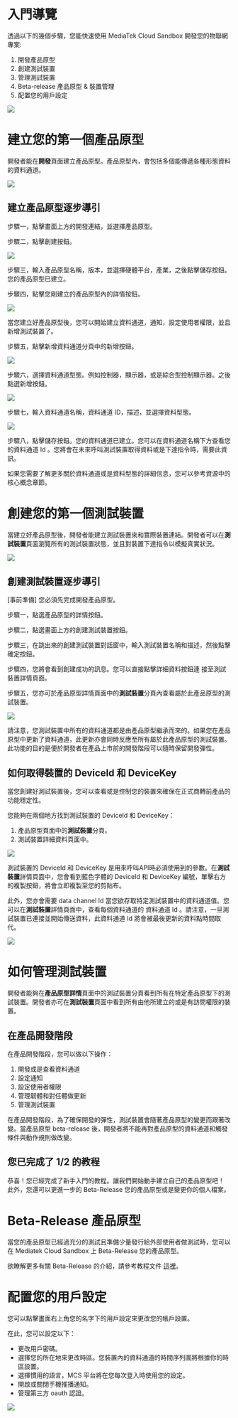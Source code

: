 # 入門導覽

透過以下的幾個步驟，您能快速使用 MediaTek Cloud Sandbox 開發您的物聯網專案:


1. 開發產品原型
2. 創建測試裝置
3. 管理測試裝置
4. Beta-release 產品原型 & 裝置管理
5. 配置您的用戶設定


![](../images/Getting_started/img_gettingstarted_01.png)


# 建立您的第一個產品原型

開發者能在**開發**頁面建立產品原型。產品原型內，會包括多個能傳遞各種形態資料的資料通道。

![](../images/Getting_started/img_gettingstarted_02.png)


## 建立產品原型逐步導引


步驟一，點擊畫面上方的開發連結，並選擇產品原型。

步驟二，點擊創建按鈕。


![](../images/Getting_started/img_gettingstarted_03.png)



步驟三，輸入產品原型名稱，版本，並選擇硬體平台，產業，之後點擊儲存按鈕。
您的產品原型已建立。

步驟四，點擊您剛建立的產品原型內的詳情按鈕。

![](../images/Getting_started/img_gettingstarted_04.png)

當您建立好產品原型後，您可以開始建立資料通道，通知，設定使用者權限，並且新增測試裝置了。


步驟五，點擊新增資料通道分頁中的新增按鈕。

![](../images/Getting_started/img_gettingstarted_05.png)

步驟六，選擇資料通道型態。例如控制器，顯示器，或是綜合型控制顯示器。之後點選新增按鈕。

![](../images/Getting_started/img_gettingstarted_06.png)

步驟七，輸入資料通道名稱，資料通道 ID，描述，並選擇資料型態。




![](../images/Getting_started/img_gettingstarted_07.png)


步驟八，點擊儲存按鈕。您的資料通道已建立。您可以在資料通道名稱下方查看您的資料通道 Id 。您將會在未來呼叫測試裝置取得資料或是下達指令時，需要此資訊。

如果您需要了解更多關於資料通道或是資料型態的詳細信息，您可以參考資源中的核心概念章節。



# 創建您的第一個測試裝置

當建立好產品原型後，開發者能建立測試裝置來和實際裝置連結。開發者可以在**測試裝置**頁面瀏覽所有的測試裝置狀態，並且對裝置下達指令以模擬真實狀況。

![](../images/Getting_started/img_gettingstarted_08.png)

## 創建測試裝置逐步導引

[事前準備] 您必須先完成開發產品原型。

步驟一，點選產品原型的詳情按鈕。

步驟二，點選畫面上方的創建測試裝置按鈕。

步驟三，在跳出來的創建測試裝置對話窗中，輸入測試裝置名稱和描述，然後點擊確定按鈕。

步驟四，您將會看到創建成功的訊息。您可以直接點擊詳細資料按鈕連
接至測試裝置詳情頁面。

步驟五，您亦可於產品原型詳情頁面中的**測試裝置**分頁內查看屬於此產品原型的測試裝置。

![](../images/Getting_started/img_gettingstarted_09.png)

請注意，您測試裝置中所有的資料通道都是由產品原型繼承而來的。如果您在產品原型中更新了資料通道，此更新亦會同時反應至所有屬於此產品原型的測試裝置。此功能的目的是便於開發者在產品上市前的開發階段可以隨時保留開發彈性。


## 如何取得裝置的 DeviceId 和 DeviceKey

當您創建好測試裝置後，您可以查看或是控制您的裝置來確保在正式商轉前產品的功能穩定性。

您能夠在兩個地方找到測試裝置的 DeviceId 和 DeviceKey：

1. 產品原型頁面中的**測試裝置**分頁。
2. 測試裝置詳細資料頁面中。

![](../images/Getting_started/img_gettingstarted_10.png)

測試裝置的 DeviceId 和 DeviceKey 是用來呼叫API時必須使用到的參數。在**測試裝置**詳情頁面中，您會看到藍色字體的 DeviceId 和 DeviceKey 編號，單擊右方的複製按鈕，將會立即複製至您的剪貼布。

此外，您亦會需要 data channel Id 當您欲存取特定測試裝置中的資料通道值。您可以在**測試裝置**詳情頁面中，查看每個資料通道的 資料通道 Id 。請注意，一旦測試裝置已連接並開始傳送資料，此資料通道 Id 將會被最後更新的資料點時間取代。

![](../images/Getting_started/img_gettingstarted_11.png)

# 如何管理測試裝置


開發者能夠在**產品原型詳情**頁面中的測試裝置分頁看到所有在特定產品原型下的測試裝置。開發者亦可在**測試裝置**頁面中看到所有由他所建立的或是有訪問權限的裝置。

## 在產品開發階段

在產品開發階段，您可以做以下操作：

1.  開發或是查看資料通道
2.  設定通知
3.  設定使用者權限
4.  管理韌體和對任體做更新
5.  管理測試裝置

在產品開發階段，為了確保開發的彈性，測試裝置會隨著產品原型的變更而跟著改變。當產品原型 beta-release 後，開發者將不能再對產品原型的資料通道和觸發條件與動作規則做改變。

## 您已完成了 1/2 的教程

恭喜！您已經完成了新手入門的教程。讓我們開始動手建立自己的產品原型吧！
此外，您還可以更進一步的 Beta-Release 您的產品原型或是變更你的個人檔案。


# Beta-Release 產品原型

當您的產品原型已經過充分的測試且準備少量發行給外部使用者做測試時，您可以在 Mediatek Cloud Sandbox 上 Beta-Release 您的產品原型。

欲瞭解更多有關 Beta-Release 的介紹，請參考教程文件 [這裡](./beta-release)。


# 配置您的用戶設定

您可以點擊畫面右上角您的名字下的用戶設定來更改您的帳戶設置。

在此，您可以設定以下：

* 更改用戶密碼。
* 選擇您的所在地來更改時區。您裝置內的資料通道的時間序列圖將根據你的時區設置。
* 選擇慣用的語言，MCS 平台將在您每次登入時使用您的設定。
* 開啟或關閉手機推播通知。
* 管理第三方 oauth 認證。


![](../images/Getting_started/img_gettingstarted_12.png)

